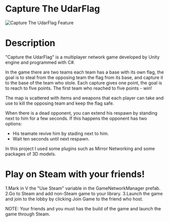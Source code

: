 # Capture The UdarFlag
![Capture The UdarFlag Feature](https://user-images.githubusercontent.com/76158235/119045163-c46a6380-b9c3-11eb-83e0-db3baabef6b7.jpg)

# Description

"Capture the UdarFlag" is a multiplayer network game developed by Unity engine and programmed with C#.

In the game there are two teams each team has a base with its own flag, the goal is to steal from the opposing team the flag from its base, and capture it to the base of the team who stole.
Each capture gives one point, the goal is to reach to five points.
The first team who reached to five points - win!

The map is scattered with items and weapons that each player can take and use to kill the opposing team and keep the flag safe.

When there is a dead opponent, you can extend his respawn by standing next to him for a few seconds.
If this happens the opponent has two options:
* His teamate revive him by stading next to him.
* Wait ten seconds until next respawn.

In this project I used some plugins such as Mirror Networking and some packages of 3D models.

# Play on Steam with your friends!

1.Mark in V the "Use Steam" variable in the GameNetworkManager prefab.
2.Go to Steam and add non-Steam game to your library.
3.Launch the game and join to the lobby by clicking Join Game to the friend who host.

NOTE: Your friends and you must has the build of the game and launch the game through Steam.
